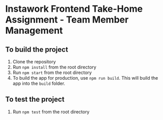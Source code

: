 # Instawork Frontend Take-Home Assignment - Team Member Management

## To build the project

1. Clone the repository
2. Run `npm install` from the root directory
3. Run `npm start` from the root directory
4. To build the app for production, use `npm run build`. This will build the app into the `build` folder.

## To test the project

1. Run `npm test` from the root directory

